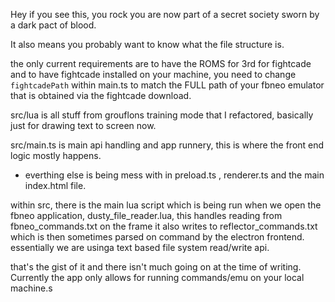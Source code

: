 Hey if you see this, you rock you are now part of a secret society sworn by a dark pact of blood.

It also means you probably want to know what the file structure is.

the only current requirements are to have the ROMS for 3rd for fightcade and to have fightcade installed on your machine, you need to change ```fightcadePath``` within main.ts to match the FULL path of your fbneo emulator that is obtained via the fightcade download.

src/lua is all stuff from grouflons training mode that I refactored, basically just for drawing text to screen now.

src/main.ts is main api handling and app runnery, this is where the front end logic mostly happens.
- everthing else is being mess with in preload.ts , renderer.ts and the main index.html file.


within src, there is the main lua script which is being run when we open the fbneo application, dusty_file_reader.lua, this handles reading from fbneo_commands.txt on the frame
it also writes to reflector_commands.txt which is then sometimes parsed on command by the electron frontend. 
essentially we are usinga text based file system read/write api. 

that's the gist of it and there isn't much going on at the time of writing. Currently the app only allows for running commands/emu on your local machine.s